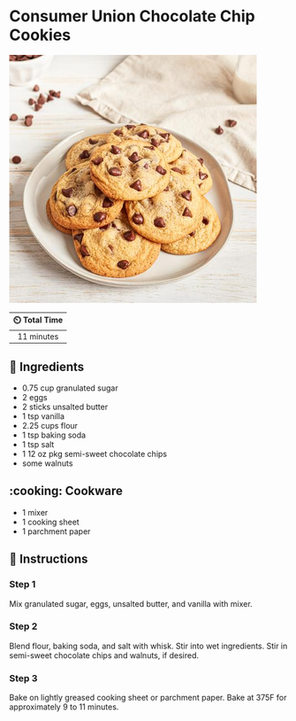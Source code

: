 # Consumer Union Chocolate Chip Cookies

![Consumer Union Chocolate Chip Cookies](../assets/images/consumer-union-chocolate-chip-cookies.jpg)

| :timer_clock: Total Time |
|:-----------------------: |
| 11 minutes |

## :salt: Ingredients

- 0.75 cup granulated sugar
- 2 eggs
- 2 sticks unsalted butter
- 1 tsp vanilla
- 2.25 cups flour
- 1 tsp baking soda
- 1 tsp salt
- 1 12 oz pkg semi-sweet chocolate chips
- some walnuts

## :cooking: Cookware

- 1 mixer
- 1 cooking sheet
- 1 parchment paper

## :pencil: Instructions

### Step 1

Mix granulated sugar, eggs, unsalted butter, and vanilla with mixer.

### Step 2

Blend flour, baking soda, and salt with whisk. Stir into wet ingredients. Stir in semi-sweet chocolate chips and
walnuts, if desired.

### Step 3

Bake on lightly greased cooking sheet or parchment paper. Bake at 375F for approximately 9 to 11 minutes.
